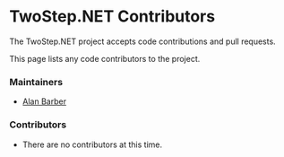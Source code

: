 TwoStep.NET Contributors
========================

The TwoStep.NET project accepts code contributions and pull requests.

This page lists any code contributors to the project.

### Maintainers

- [Alan Barber](http://alanbarber.com/)

### Contributors

- There are no contributors at this time.